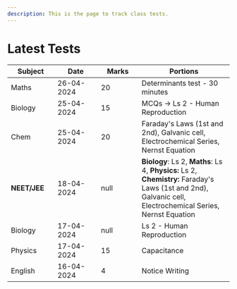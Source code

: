 ```yaml
---
description: This is the page to track class tests.
---
```


# Latest Tests

<table><thead><tr><th width="115">Subject</th><th width="155">Date</th><th width="124" data-type="number">Marks</th><th width="316.33331298828125">Portions</th></tr></thead><tbody><tr><td>Maths</td><td>26-04-2024</td><td>20</td><td>Determinants test - 30 minutes</td></tr><tr><td>Biology</td><td>25-04-2024</td><td>15</td><td>MCQs -> Ls 2 - Human Reproduction</td></tr><tr><td>Chem</td><td>25-04-2024</td><td>20</td><td>Faraday's Laws (1st and 2nd), Galvanic cell, Electrochemical Series, Nernst Equation</td></tr><tr><td><strong>NEET/JEE</strong></td><td>18-04-2024</td><td>null</td><td><strong>Biology</strong>: Ls 2, <strong>Maths</strong>: Ls 4, <strong>Physics:</strong> Ls 2, <strong>Chemistry:</strong> Faraday's Laws (1st and 2nd), Galvanic cell, Electrochemical Series, Nernst Equation</td></tr><tr><td>Biology</td><td>17-04-2024</td><td>null</td><td>Ls 2 - Human Reproduction</td></tr><tr><td>Physics</td><td>17-04-2024</td><td>15</td><td>Capacitance</td></tr><tr><td>English</td><td>16-04-2024</td><td>4</td><td>Notice Writing</td></tr></tbody></table>
